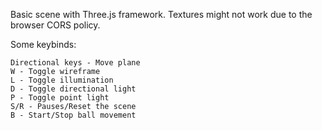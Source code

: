 Basic scene with Three.js framework.
Textures might not work due to the browser CORS policy.

Some keybinds:
```
Directional keys - Move plane
W - Toggle wireframe
L - Toggle illumination
D - Toggle directional light
P - Toggle point light
S/R - Pauses/Reset the scene
B - Start/Stop ball movement
```
